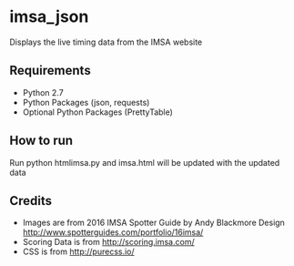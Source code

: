 # imsa_json
Displays the live timing data from the IMSA website

## Requirements
* Python 2.7
* Python Packages (json, requests)
* Optional Python Packages (PrettyTable)

## How to run
Run python htmlimsa.py and imsa.html will be updated with the updated data


## Credits
* Images are from 2016 IMSA Spotter Guide by Andy Blackmore Design http://www.spotterguides.com/portfolio/16imsa/
* Scoring Data is from http://scoring.imsa.com/
* CSS is from http://purecss.io/
